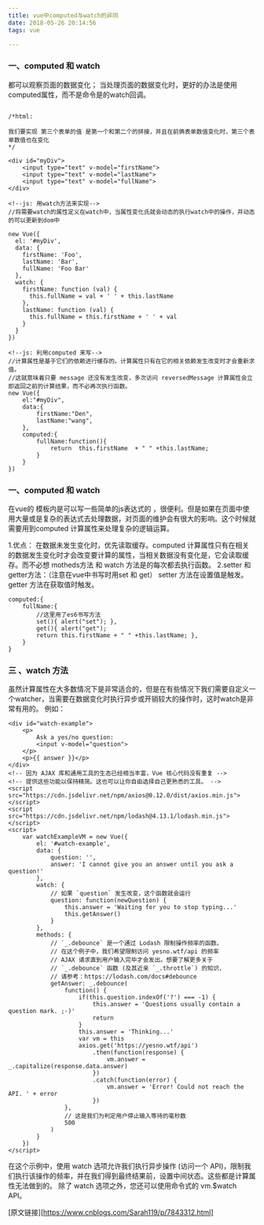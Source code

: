 ```yaml
---
title: vue中computed与watch的异同
date: 2018-05-26 20:14:56
tags: vue

---
```

### 一、computed 和 watch

都可以观察页面的数据变化；
当处理页面的数据变化时，更好的办法是使用computed属性，而不是命令是的watch回调。

<!-- more -->
```

/*html:

我们要实现 第三个表单的值 是第一个和第二个的拼接，并且在前俩表单数值变化时，第三个表单数值也在变化
*/

<div id="myDiv">
    <input type="text" v-model="firstName">
    <input type="text" v-model="lastName">
    <input type="text" v-model="fullName">
</div>

<!--js: 用watch方法来实现-->
//将需要watch的属性定义在watch中，当属性变化氏就会动态的执行watch中的操作，并动态的可以更新到dom中  

new Vue({
  el: '#myDiv',
  data: {
    firstName: 'Foo',
    lastName: 'Bar',
    fullName: 'Foo Bar'
  },
  watch: {
    firstName: function (val) {
      this.fullName = val + ' ' + this.lastName
    },
    lastName: function (val) {
      this.fullName = this.firstName + ' ' + val
    }
  }
})

<!--js: 利用computed 来写-->
//计算属性是基于它们的依赖进行缓存的。计算属性只有在它的相关依赖发生改变时才会重新求值。
//这就意味着只要 message 还没有发生改变，多次访问 reversedMessage 计算属性会立即返回之前的计算结果，而不必再次执行函数。  
new Vue({
    el:"#myDiv",
    data:{
        firstName:"Den",
        lastName:"wang",
    },
    computed:{
        fullName:function(){
            return  this.firstName  + " " +this.lastName;
        }
    }
})

```

### 一、computed 和 watch  

在vue的 模板内是可以写一些简单的js表达式的 ，很便利。但是如果在页面中使用大量或是复杂的表达式去处理数据，对页面的维护会有很大的影响。这个时候就需要用到computed 计算属性来处理复杂的逻辑运算。

1.优点： 在数据未发生变化时，优先读取缓存。computed 计算属性只有在相关的数据发生变化时才会改变要计算的属性，当相关数据没有变化是，它会读取缓存。而不必想 motheds方法 和 watch 方法是的每次都去执行函数。
2.setter 和 getter方法：（注意在vue中书写时用set 和 get） setter 方法在设置值是触发。 getter 方法在获取值时触发。

```
computed:{
    fullName:{
        //这里用了es6书写方法 
        set(){ alert("set"); }, 
        get(){ alert("get"); 
        return this.firstName + " " +this.lastName; },
    }
}
```

### 三 、watch 方法

虽然计算属性在大多数情况下是非常适合的，但是在有些情况下我们需要自定义一个watcher，当需要在数据变化时执行异步或开销较大的操作时，这时watch是非常有用的。
例如：

```
<div id="watch-example">
    <p>
        Ask a yes/no question:
        <input v-model="question">
    </p>
    <p>{{ answer }}</p>
</div>
<!-- 因为 AJAX 库和通用工具的生态已经相当丰富，Vue 核心代码没有重复 -->
<!-- 提供这些功能以保持精简。这也可以让你自由选择自己更熟悉的工具。 -->
<script src="https://cdn.jsdelivr.net/npm/axios@0.12.0/dist/axios.min.js"></script>
<script src="https://cdn.jsdelivr.net/npm/lodash@4.13.1/lodash.min.js"></script>
<script>
    var watchExampleVM = new Vue({
        el: '#watch-example',
        data: {
            question: '',
            answer: 'I cannot give you an answer until you ask a question!'
        },
        watch: {
            // 如果 `question` 发生改变，这个函数就会运行
            question: function(newQuestion) {
                this.answer = 'Waiting for you to stop typing...'
                this.getAnswer()
            }
        },
        methods: {
            // `_.debounce` 是一个通过 Lodash 限制操作频率的函数。
            // 在这个例子中，我们希望限制访问 yesno.wtf/api 的频率
            // AJAX 请求直到用户输入完毕才会发出。想要了解更多关于
            // `_.debounce` 函数 (及其近亲 `_.throttle`) 的知识，
            // 请参考：https://lodash.com/docs#debounce
            getAnswer: _.debounce(
                function() {
                    if(this.question.indexOf('?') === -1) {
                        this.answer = 'Questions usually contain a question mark. ;-)'
                        return
                    }
                    this.answer = 'Thinking...'
                    var vm = this
                    axios.get('https://yesno.wtf/api')
                        .then(function(response) {
                            vm.answer = _.capitalize(response.data.answer)
                        })
                        .catch(function(error) {
                            vm.answer = 'Error! Could not reach the API. ' + error
                        })
                },
                // 这是我们为判定用户停止输入等待的毫秒数
                500
            )
        }
    })
</script>
```

在这个示例中，使用 watch 选项允许我们执行异步操作 (访问一个 API)，限制我们执行该操作的频率，并在我们得到最终结果前，设置中间状态。这些都是计算属性无法做到的。
除了 watch 选项之外，您还可以使用命令式的 vm.$watch API。

 [原文链接][https://www.cnblogs.com/Sarah119/p/7843312.html]